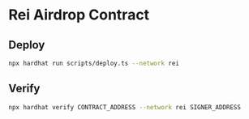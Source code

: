 # Rei Airdrop Contract

## Deploy

```sh
npx hardhat run scripts/deploy.ts --network rei
```

## Verify

```sh
npx hardhat verify CONTRACT_ADDRESS --network rei SIGNER_ADDRESS
```
